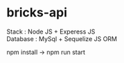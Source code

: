 # bricks-api

Stack : Node JS + Experess JS <br />
Database : MySql + Sequelize JS ORM <br />

npm install -> npm run start